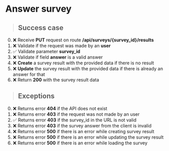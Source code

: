 # Answer survey

> ## Success case

0. :x: Receive **PUT** request on route **/api/surveys/{survey_id}/results**
1. :x: Validate if the request was made by an **user**
2. ✅ Validate parameter **survey_id**
3. :x: Validate if field **answer** is a valid answer
4. :x: **Create** a survey result with the provided data if there is no result
5. :x: **Update** the survey result with the provided data if there is already an answer for that
6. :x: Return **200** with the survey result data

> ## Exceptions

0. :x: Returns error **404** if the API does not exist
1. :x: Returns error **403** if the request was not made by an user
2. ✅ Returns error **403** if the survey_id in the URL is not valid
3. :x: Returns error **403** if the survey answer from the client is invalid
4. :x: Returns error **500** if there is an error while creating survey result
5. :x: Returns error **500** if there is an error while updating the survey result
6. :x: Returns error **500** if there is an error while loading the survey